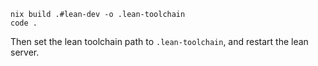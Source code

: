 ```shell
nix build .#lean-dev -o .lean-toolchain
code .
```
Then set the lean toolchain path to `.lean-toolchain`, and restart the lean server.
